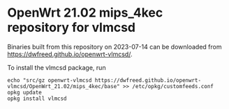 OpenWrt 21.02 mips_4kec repository for vlmcsd
========

Binaries built from this repository on 2023-07-14 can be downloaded from <https://dwfreed.github.io/openwrt-vlmcsd/>.

To install the vlmcsd package, run

```
echo "src/gz openwrt-vlmcsd https://dwfreed.github.io/openwrt-vlmcsd/OpenWrt_21.02/mips_4kec/base" >> /etc/opkg/customfeeds.conf
opkg update
opkg install vlmcsd
```

